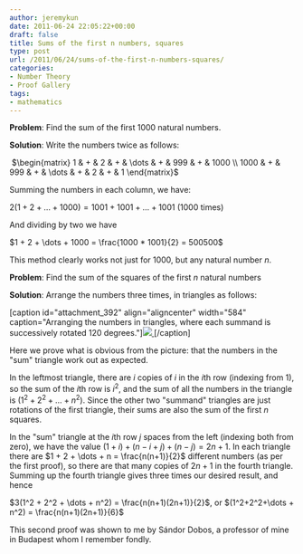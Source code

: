 ```yaml
---
author: jeremykun
date: 2011-06-24 22:05:22+00:00
draft: false
title: Sums of the first n numbers, squares
type: post
url: /2011/06/24/sums-of-the-first-n-numbers-squares/
categories:
- Number Theory
- Proof Gallery
tags:
- mathematics
---
```


**Problem**: Find the sum of the first 1000 natural numbers.

**Solution**: Write the numbers twice as follows:

 $\begin{matrix} 1 & + & 2 & + & \dots & + & 999 & + & 1000 \\ 1000 & + & 999 & + & \dots & + & 2 & + & 1 \end{matrix}$

Summing the numbers in each column, we have:

$2 (1 + 2 + \dots + 1000) = 1001 + 1001 + \dots + 1001$ (1000 times)

And dividing by two we have

$1 + 2 + \dots + 1000 = \frac{1000 * 1001}{2} = 500500$

This method clearly works not just for 1000, but any natural number $n$.

**Problem**: Find the sum of the squares of the first $n$ natural numbers

**Solution**: Arrange the numbers three times, in triangles as follows:

[caption id="attachment_392" align="aligncenter" width="584" caption="Arranging the numbers in triangles, where each summand is successively rotated 120 degrees."][![](http://jeremykun.files.wordpress.com/2011/06/triangle-proof.png)
](http://jeremykun.files.wordpress.com/2011/06/triangle-proof.png)[/caption]

Here we prove what is obvious from the picture: that the numbers in the "sum" triangle work out as expected.

In the leftmost triangle, there are $i$ copies of $i$ in the $i$th row (indexing from 1), so the sum of the $i$th row is $i^2$, and the sum of all the numbers in the triangle is $(1^2 + 2^2 + \dots + n^2)$. Since the other two "summand" triangles are just rotations of the first triangle, their sums are also the sum of the first $n$ squares.

In the "sum" triangle at the $i$th row $j$ spaces from the left (indexing both from zero), we have the value $(1+i) + (n-i+j) + (n-j) = 2n+1$. In each triangle there are $1 + 2 + \dots + n = \frac{n(n+1)}{2}$ different numbers (as per the first proof), so there are that many copies of $2n+1$ in the fourth triangle. Summing up the fourth triangle gives three times our desired result, and hence

$3(1^2 + 2^2 + \dots + n^2) = \frac{n(n+1)(2n+1)}{2}$, or
$(1^2+2^2+\dots + n^2) = \frac{n(n+1)(2n+1)}{6}$

This second proof was shown to me by Sándor Dobos, a professor of mine in Budapest whom I remember fondly.
